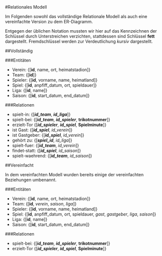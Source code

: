 #Relationales Modell

Im Folgenden sowohl das vollständige Relationale Modell als auch eine vereinfachte Version zu dem ER-Diagramm.

Entgegen der üblichen Notation mussten wir hier auf das Kennzeichnen der Schlüssel durch Unterstreichen verzichten, stattdessen sind Schlüssel **fett** dargestellt. Fremdschlüssel werden zur Verdeutlichung *kursiv* dargestellt.

##Vollständig

###Entitäten
* Verein: {[**id**, name, ort, heimatstadion]}
* Team: {[**id**]}
* Spieler: {[**id**, vorname, name, heimatland]}
* Spiel: {[**id**, anpfiff_datum, ort, spieldauer]}
* Liga: {[**id**, name]}
* Saison: {[**id**, start_datum, end_datum]}

###Relationen

* spielt-in: {[***id_team***, ***id_liga***]}
* spielt-bei: {[***id_team***, ***id_spieler***, **trikotnummer**]}
* erzielt-Tor {[***id_spieler***, ***id_spiel***, **Spielminute**]}
* ist Gast: {[***id_spiel***, *id_verein*]}
* ist Gastgeber: {[***id_spiel***, *id_verein*]}
* gehört zu: {[***spiel_id***, *id_liga*]}
* spielt-fuer: {[***id_team***, *id_verein*]}
* findet-statt: {[***id_spiel***, *id_saison*]}
* spielt-waehrend: {[***id_team***, *id_saison*]}

##Vereinfacht

In dem vereinfachten Modell wurden bereits einige der vereinfachten Beziehungen umbenannt.

###Entitäten
* Verein: {[**id**, name, ort, heimatstadion]}
* Team: {[**id**, *verein*, *saison*, *liga*]}
* Spieler: {[**id**, vorname, name, heimatland]}
* Spiel: {[**id**, anpfiff_datum, ort, spieldauer, *gast*, *gastgeber*, *liga*, *saison*]}
* Liga: {[**id**, name]}
* Saison: {[**id**, start_datum, end_datum]}

###Relationen

* spielt-bei: {[***id_team***, ***id_spieler***, **trikotnummer**]}
* erzielt-Tor {[***id_spieler***, ***id_spiel***, **Spielminute**]}
